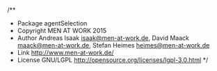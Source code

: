 /**
 * Package      agentSelection
 * Copyright    MEN AT WORK 2015
 * Author       Andreas Isaak <isaak@men-at-work.de>, David Maack <maack@men-at-work.de>, Stefan Heimes <heimes@men-at-work.de>
 * Link         http://www.men-at-work.de/
 * License      GNU/LGPL http://opensource.org/licenses/lgpl-3.0.html
 */